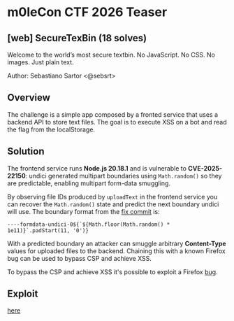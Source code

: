 # m0leCon CTF 2026 Teaser

## [web] SecureTexBin (18 solves)

Welcome to the world’s most secure textbin. No JavaScript. No CSS. No images. Just plain text.

Author: Sebastiano Sartor <@sebsrt>

## Overview

The challenge is a simple app composed by a fronted service that uses a backend API to store text files.
The goal is to execute XSS on a bot and read the flag from the localStorage.

## Solution

The frontend service runs **Node.js 20.18.1** and is vulnerable to **CVE-2025-22150**: undici generated multipart boundaries using `Math.random()` so they are predictable, enabling multipart form-data smuggling.

By observing file IDs produced by `uploadText` in the frontend service you can recover the `Math.random()` state and predict the next boundary undici will use. The boundary format from the [fix commit](https://github.com/nodejs/undici/commit/711e20772764c29f6622ddc937c63b6eefdf07d0) is:

```
----formdata-undici-0${`${Math.floor(Math.random() * 1e11)}`.padStart(11, '0')}
```

With a predicted boundary an attacker can smuggle arbitrary **Content-Type** values for uploaded files to the backend. Chaining this with a known Firefox bug can be used to bypass CSP and achieve XSS.

To bypass the CSP and achieve XSS it's possible to exploit a Firefox [bug](https://bugzilla.mozilla.org/show_bug.cgi?id=1864434).

## Exploit

[here](/m0lecon-2026-teaser/securetextbin/solution)

